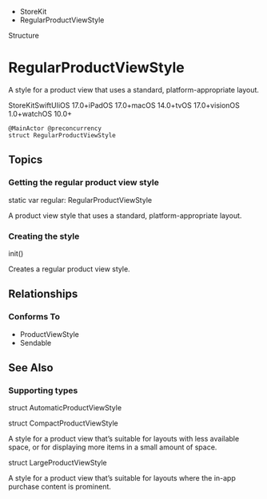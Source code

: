 

- StoreKit
-  RegularProductViewStyle 

Structure

# RegularProductViewStyle

A style for a product view that uses a standard, platform-appropriate layout.

StoreKitSwiftUIiOS 17.0+iPadOS 17.0+macOS 14.0+tvOS 17.0+visionOS 1.0+watchOS 10.0+

``` source
@MainActor @preconcurrency
struct RegularProductViewStyle
```

## Topics

### Getting the regular product view style

static var regular: RegularProductViewStyle

A product view style that uses a standard, platform-appropriate layout.

### Creating the style

init()

Creates a regular product view style.

## Relationships

### Conforms To

- ProductViewStyle
- Sendable

## See Also

### Supporting types

struct AutomaticProductViewStyle

struct CompactProductViewStyle

A style for a product view that’s suitable for layouts with less available space, or for displaying more items in a small amount of space.

struct LargeProductViewStyle

A style for a product view that’s suitable for layouts where the in-app purchase content is prominent.

